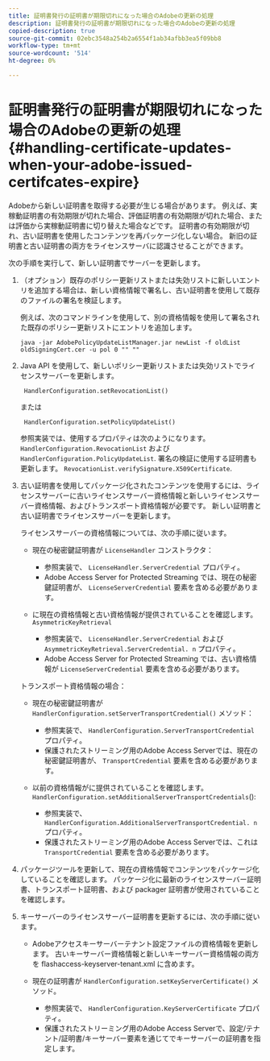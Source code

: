 ```yaml
---
title: 証明書発行の証明書が期限切れになった場合のAdobeの更新の処理
description: 証明書発行の証明書が期限切れになった場合のAdobeの更新の処理
copied-description: true
source-git-commit: 02ebc3548a254b2a6554f1ab34afbb3ea5f09bb8
workflow-type: tm+mt
source-wordcount: '514'
ht-degree: 0%

---
```


# 証明書発行の証明書が期限切れになった場合のAdobeの更新の処理 {#handling-certificate-updates-when-your-adobe-issued-certifcates-expire}

Adobeから新しい証明書を取得する必要が生じる場合があります。 例えば、実稼動証明書の有効期限が切れた場合、評価証明書の有効期限が切れた場合、または評価から実稼動証明書に切り替えた場合などです。 証明書の有効期限が切れ、古い証明書を使用したコンテンツを再パッケージ化しない場合。 新旧の証明書と古い証明書の両方をライセンスサーバに認識させることができます。

次の手順を実行して、新しい証明書でサーバーを更新します。

1. （オプション）既存のポリシー更新リストまたは失効リストに新しいエントリを追加する場合は、新しい資格情報で署名し、古い証明書を使用して既存のファイルの署名を検証します。

   例えば、次のコマンドラインを使用して、別の資格情報を使用して署名された既存のポリシー更新リストにエントリを追加します。

   ```
   java -jar AdobePolicyUpdateListManager.jar newList -f oldList oldSigningCert.cer -u pol 0 "" ""
   ```

1. Java API を使用して、新しいポリシー更新リストまたは失効リストでライセンスサーバーを更新します。

   ```
    HandlerConfiguration.setRevocationList() 
   ```

   または

   ```
    HandlerConfiguration.setPolicyUpdateList()
   ```

   参照実装では、使用するプロパティは次のようになります。 `HandlerConfiguration.RevocationList` および `HandlerConfiguration.PolicyUpdateList`. 署名の検証に使用する証明書も更新します。 `RevocationList.verifySignature.X509Certificate`.

1. 古い証明書を使用してパッケージ化されたコンテンツを使用するには、ライセンスサーバーに古いライセンスサーバー資格情報と新しいライセンスサーバー資格情報、およびトランスポート資格情報が必要です。 新しい証明書と古い証明書でライセンスサーバーを更新します。

   ライセンスサーバーの資格情報については、次の手順に従います。

   * 現在の秘密鍵証明書が `LicenseHandler` コンストラクタ：

      * 参照実装で、 `LicenseHandler.ServerCredential` プロパティ。
      * Adobe Access Server for Protected Streaming では、現在の秘密鍵証明書が、 `LicenseServerCredential` 要素を含める必要があります。

   * に現在の資格情報と古い資格情報が提供されていることを確認します。 `AsymmetricKeyRetrieval`

      * 参照実装で、 `LicenseHandler.ServerCredential` および `AsymmetricKeyRetrieval.ServerCredential. n` プロパティ。
      * Adobe Access Server for Protected Streaming では、古い資格情報が `LicenseServerCredential` 要素を含める必要があります。

   トランスポート資格情報の場合：

   * 現在の秘密鍵証明書が `HandlerConfiguration.setServerTransportCredential()` メソッド：

      * 参照実装で、 `HandlerConfiguration.ServerTransportCredential` プロパティ。
      * 保護されたストリーミング用のAdobe Access Serverでは、現在の秘密鍵証明書が、 `TransportCredential` 要素を含める必要があります。

   * 以前の資格情報がに提供されていることを確認します。 `HandlerConfiguration.setAdditionalServerTransportCredentials`():

      * 参照実装で、 `HandlerConfiguration.AdditionalServerTransportCredential. n` プロパティ。
      * 保護されたストリーミング用のAdobe Access Serverでは、これは `TransportCredential` 要素を含める必要があります。

1. パッケージツールを更新して、現在の資格情報でコンテンツをパッケージ化していることを確認します。 パッケージ化に最新のライセンスサーバー証明書、トランスポート証明書、および packager 証明書が使用されていることを確認します。
1. キーサーバーのライセンスサーバー証明書を更新するには、次の手順に従います。

   * Adobeアクセスキーサーバーテナント設定ファイルの資格情報を更新します。 古いキーサーバー資格情報と新しいキーサーバー資格情報の両方を flashaccess-keyserver-tenant.xml に含めます。
   * 現在の証明書が `HandlerConfiguration.setKeyServerCertificate()` メソッド。

      * 参照実装で、 `HandlerConfiguration.KeyServerCertificate` プロパティ。
      * 保護されたストリーミング用のAdobe Access Serverで、設定/テナント/証明書/キーサーバー要素を通じてでキーサーバーの証明書を指定します。
